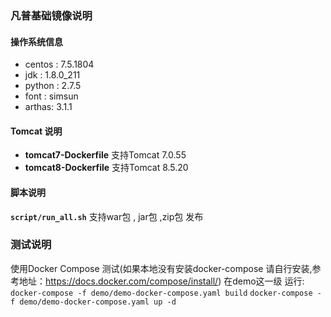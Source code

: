 ### 凡普基础镜像说明
#### 操作系统信息
- centos : 7.5.1804 
- jdk : 1.8.0_211
- python : 2.7.5 
- font : simsun 
- arthas: 3.1.1
#### Tomcat 说明
- **tomcat7-Dockerfile** 支持Tomcat 7.0.55
- **tomcat8-Dockerfile** 支持Tomcat 8.5.20
 
#### 脚本说明
**`script/run_all.sh`** 支持war包 , jar包 ,zip包 发布

### 测试说明

 使用Docker Compose 测试(如果本地没有安装docker-compose 请自行安装,参考地址：https://docs.docker.com/compose/install/)  在demo这一级 运行:
 `docker-compose -f demo/demo-docker-compose.yaml build`
 `docker-compose -f demo/demo-docker-compose.yaml up -d`
 
 